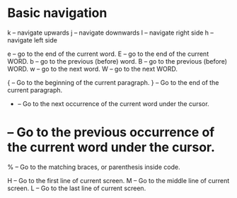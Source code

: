 # Basic navigation

k – navigate upwards
j – navigate downwards
l – navigate right side
h – navigate left side

e – go to the end of the current word.
E – go to the end of the current WORD.
b – go to the previous (before) word.
B – go to the previous (before) WORD.
w – go to the next word.
W – go to the next WORD.

{ – Go to the beginning of the current paragraph.
} – Go to the end of the current paragraph.

* – Go to the next occurrence of the current word under the cursor.
# – Go to the previous occurrence of the current word under the cursor.
% – Go to the matching braces, or parenthesis inside code.

H – Go to the first line of current screen.
M – Go to the middle line of current screen.
L – Go to the last line of current screen.



